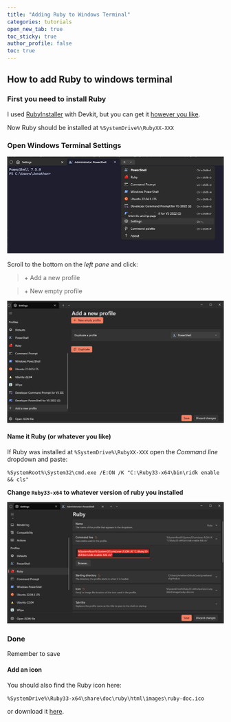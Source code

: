 ```yaml
---
title: "Adding Ruby to Windows Terminal"
categories: tutorials
open_new_tab: true
toc_sticky: true
author_profile: false
toc: true
---
```

## How to add Ruby to windows terminal

### First you need to install Ruby

I used [RubyInstaller](https://rubyinstaller.org/downloads/) with Devkit, but you can get it [however you like](https://www.ruby-lang.org/en/documentation/installation).

Now Ruby should be installed at ```%SystemDrive%\RubyXX-XXX```

### Open Windows Terminal Settings

![Terminal Settings screenshot](/assets/images/terminalSettings.png)

Scroll to the bottom on the *left pane* and click:

> \+ Add a new profile

> \+ New empty profile

![Terminal Open screenshot](/assets/images/terminalOpen.png)

#### Name it Ruby (or whatever you like)

If Ruby was installed at ```%SystemDrive%\RubyXX-XXX``` open the *Command line* dropdown and paste:

```
%SystemRoot%\System32\cmd.exe /E:ON /K "C:\Ruby33-x64\bin\ridk enable && cls"
```

**Change ```Ruby33-x64``` to whatever version of ruby you installed**

![Command line](/assets/images/rubyCommandLine.png)

### Done

Remember to save

#### Add an icon

You should also find the Ruby icon here:

```
%SystemDrive%\Ruby33-x64\share\doc\ruby\html\images\ruby-doc.ico
```

or download it [here](https://iconduck.com/icons/102383/file-type-ruby#).
